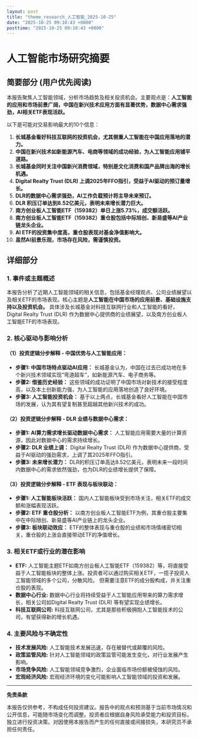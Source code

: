 ```yaml
---
layout: post
title: "theme_research_人工智能_2025-10-25"
date: "2025-10-25 09:10:43 +0800"
posttime: "2025-10-25 09:10:43 +0800"
---
```


# 人工智能市场研究摘要

## 简要部分 (用户优先阅读)

本报告聚焦人工智能领域，分析市场趋势及相关投资机会。主要观点是：**人工智能的应用和市场前景广阔，中国在新兴技术应用方面有显著优势，数据中心需求强劲，AI相关ETF表现活跃。**

以下是可能对交易影响最大的10个信息：

1.  **长城基金看好科技互联网的投资机会，尤其侧重人工智能在中国应用落地的潜力。**
2.  **中国在新兴技术如新能源汽车、电商等领域的成功经验，为人工智能应用铺平道路。**
3.  **长城基金同时关注中国新兴消费领域，特别是文化消费和国产品牌出海的增长机遇。**
4.  **Digital Realty Trust (DLR) 上调2025年FFO指引，受益于AI驱动的预订量增长。**
5.  **DLR的数据中心需求强劲，AI工作负载预计将主导未来预订。**
6.  **DLR 积压订单达到8.52亿美元，表明未来增长潜力巨大。**
7.  **南方创业板人工智能ETF（159382）单日上涨5.73%，成交额活跃。**
8.  **南方创业板人工智能ETF（159382）重仓股包括中际旭创、新易盛等AI产业链龙头企业。**
9.  **AI ETF的投资集中度高，重仓股表现对基金净值影响大。**
10. **虽然AI前景乐观，市场存在风险，需谨慎投资。**

## 详细部分

### 1. 事件或主题概述

本报告分析了近期人工智能领域的相关信息，包括基金经理观点、公司业绩展望以及相关ETF的市场表现。核心主题是**人工智能在中国市场的应用前景、基础设施支持以及投资机会。** 具体涉及长城基金对科技互联网行业和人工智能的看好，Digital Realty Trust (DLR) 作为数据中心提供商的业绩展望，以及南方创业板人工智能ETF的市场表现。

### 2. 核心驱动与影响分析

#### （1）投资逻辑分步解释 - 中国优势与人工智能应用：

*   **步骤1: 中国市场特点驱动AI应用：** 长城基金认为，中国在过去已成功地在多个新兴技术领域实现“弯道超车”，如新能源汽车、电子商务等。
*   **步骤2: 借鉴历史经验：** 这些领域的成功证明了中国市场对新技术的接受程度高，以及本土创新能力强，为人工智能的应用落地创造了良好环境。
*   **步骤3: 人工智能投资机会：** 基于以上两点，长城基金看好人工智能在中国市场的发展，认为其有望复制甚至超越其他新兴技术的成功。

#### （2）投资逻辑分步解释 - DLR 业绩与数据中心需求：

*   **步骤1: AI算力需求增长驱动数据中心需求：** 人工智能应用需要大量的计算资源，因此对数据中心的需求持续增长。
*   **步骤2: DLR 业绩上调：** Digital Realty Trust (DLR) 作为数据中心提供商，受益于AI驱动的强劲需求，上调了其2025年FFO指引。
*   **步骤3: 未来增长潜力：**  DLR的积压订单高达8.52亿美元，表明未来一段时间内数据中心的需求依然强劲，也为DLR的业绩增长提供了保障。

#### （3）投资逻辑分步解释 - ETF 表现与板块联动：

*   **步骤1: 人工智能板块活跃：** 国内人工智能板块受到市场关注，相关ETF的成交额和涨幅表现活跃。
*   **步骤2: ETF 重仓股分析：** 以南方创业板人工智能ETF为例，其重仓股主要集中在中际旭创、新易盛等AI产业链上的龙头企业。
*   **步骤3: 板块联动效应：** ETF的整体表现与重仓股的业绩和市场情绪密切相关，重仓股的上涨会直接带动ETF的净值增长。

### 3. 相关ETF或行业的潜在影响

*   **ETF:** 人工智能主题ETF如南方创业板人工智能ETF（159382）等，将直接受益于人工智能板块的整体上涨。投资者可以通过购买相关ETF，一揽子投资人工智能领域的多个公司，分散风险。 但需要注意ETF的成分股构成，并关注重仓股的表现。
*   **数据中心行业:** 数据中心行业将持续受益于人工智能应用带来的算力需求增长，相关公司如Digital Realty Trust (DLR) 等有望实现业绩增长。
*   **科技互联网公司:** 科技互联网公司，尤其是那些积极拥抱人工智能技术的公司，有望获得新的增长机遇。

### 4. 主要风险与不确定性

*   **技术发展风险:** 人工智能技术发展迅速，存在被替代或颠覆的风险。
*   **政策监管风险:** 针对人工智能领域的政策监管可能发生变化，对行业发展产生影响。
*   **市场竞争风险:** 人工智能领域竞争激烈，企业面临市场份额被侵蚀的风险。
*   **宏观经济风险:** 宏观经济环境的变化可能影响人工智能领域的投资和发展。

***

**免责条款**

本报告仅供参考，不构成任何投资建议。报告中的观点和预测基于当前市场情况和公开信息，可能随市场变化而调整。投资者应根据自身风险承受能力和投资目标，独立进行投资决策。对因使用本报告而产生的任何直接或间接损失，本研究员不承担任何责任。